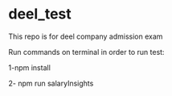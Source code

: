 # deel_test
This repo is for deel company admission exam

Run commands on terminal in order to run test:

1-npm install

2- npm run salaryInsights
